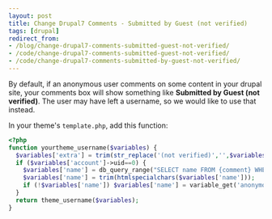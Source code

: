 ```yaml
---
layout: post
title: Change Drupal7 Comments - Submitted by Guest (not verified)
tags: [drupal]
redirect_from:
- /blog/change-drupal7-comments-submitted-guest-not-verified/
- /code/change-drupal7-comments-submitted-guest-not-verified/
- /code/change-drupal7-comments-submitted-by-guest-not-verified/
---
```

By default, if an anonymous user comments on some content in your drupal site, your comments box will show something like <strong>Submitted by Guest (not verified)</strong>.  The user may have left a username, so we would like to use that instead.

<!--break-->

In your theme's `template.php`, add this function:

```php
<?php
function yourtheme_username($variables) {
  $variables['extra'] = trim(str_replace('(not verified)','',$variables['extra']));
  if ($variables['account']->uid==0) {
    $variables['name'] = db_query_range("SELECT name FROM {comment} WHERE cid = :cid", 0, 1, array(':cid' => $variables['account']->cid))->fetchField();
	$variables['name'] = trim(htmlspecialchars($variables['name']));
	if (!$variables['name']) $variables['name'] = variable_get('anonymous', t('Anonymous'));
  }
  return theme_username($variables);
}
```
